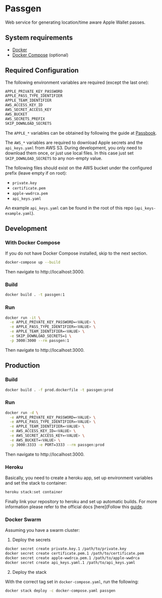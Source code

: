 # Passgen
Web service for generating location/time aware Apple Wallet passes.

## System requirements

- [Docker](https://www.docker.com/)
- [Docker Compose](https://docs.docker.com/compose/) (optional)

## Required Configuration

The following environment variables are required (except the last one):

```bash
APPLE_PRIVATE_KEY_PASSWORD
APPLE_PASS_TYPE_IDENTIFIER
APPLE_TEAM_IDENTIFIER
AWS_ACCESS_KEY_ID
AWS_SECRET_ACCESS_KEY
AWS_BUCKET
AWS_SECRETS_PREFIX
SKIP_DOWNLOAD_SECRETS
```

The `APPLE_*` variables can be obtained by following the guide at
[Passbook](https://github.com/devartis/passbook).

The `AWS_*` variables are required to download Apple secrets and the `api_keys.yaml`
from AWS S3. During development, you only need to download them once,
or just use local files. In this case just set `SKIP_DOWNLOAD_SECRETS` to any non-empty value.

The following files should exist on the AWS bucket under the configured prefix (leave empty if on root):

- `private.key`
- `certificate.pem`
- `apple-wwdrca.pem`
- `api_keys.yaml`

An example `api_keys.yaml` can be found in the root of this repo (`api_keys-example.yaml`).

## Development

### With Docker Compose

If you do not have Docker Compose installed, skip to the next section.

```bash
docker-compose up --build
```

Then navigate to http://localhost:3000.

### Build

```bash
docker build . -t passgen:1
```

### Run

```bash
docker run -it \
  -e APPLE_PRIVATE_KEY_PASSWORD=<VALUE> \
  -e APPLE_PASS_TYPE_IDENTIFIER=<VALUE> \
  -e APPLE_TEAM_IDENTIFIER=<VALUE> \
  -e SKIP_DOWNLOAD_SECRETS=1 \
  -p 3000:3000 --rm passgen:1
```

Then navigate to http://localhost:3000.

## Production

### Build

```bash
docker build . -f prod.dockerfile -t passgen:prod
```

### Run

```bash
docker run -d \
  -e APPLE_PRIVATE_KEY_PASSWORD=<VALUE> \
  -e APPLE_PASS_TYPE_IDENTIFIER=<VALUE> \
  -e APPLE_TEAM_IDENTIFIER=<VALUE> \
  -e AWS_ACCESS_KEY_ID=<VALUE> \
  -e AWS_SECRET_ACCESS_KEY=<VALUE> \
  -e AWS_BUCKET=<VALUE> \
  -p 3000:3333 -e PORT=3333 --rm passgen:prod
```

Then navigate to http://localhost:3000.

### Heroku

Basically, you need to create a heroku app, set up environment variables and set
the stack to container:

```bash
heroku stack:set container
```

Finally link your repository to heroku and set up automatic builds.
For more information please refer to the official docs
[here](Follow this [guide](https://devcenter.heroku.com/categories/deploying-with-docker).

### Docker Swarm

Assuming you have a swarm cluster:

1. Deploy the secrets

```bash
docker secret create private.key.1 /path/to/private.key
docker secret create certificate.pem.1 /path/to/certificate.pem
docker secret create apple-wwdrca.pem.1 /path/to/apple-wwdrca
docker secret create api_keys.yaml.1 /path/to/api_keys.yaml
```

2. Deploy the stack

With the correct tag set in `docker-compose.yaml`, run the following:

```bash
docker stack deploy -c docker-compose.yaml passgen
```

